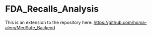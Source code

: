 # FDA_Recalls_Analysis

This is an extension to the repository here: https://github.com/homa-alem/MedSafe_Backend 
